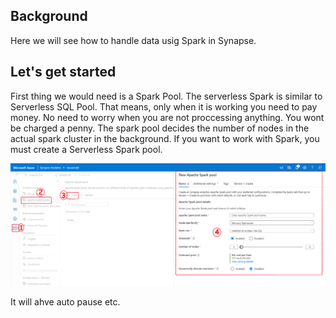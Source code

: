 ## Background

Here we will see how to handle data usig Spark in Synapse.

## Let's get started

First thing we would need is a Spark Pool. The serverless Spark is similar to Serverless SQL Pool. That means, only when it is working you need to pay money. No need to worry when you are not proccessing anything. You wont be charged a penny. The spark pool decides the number of nodes in the actual spark cluster in the background. If you want to work with Spark, you must create a Serverless Spark pool.

![alt text](image-10.png)

It will ahve auto pause etc. 